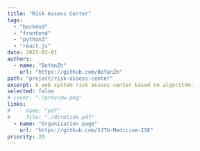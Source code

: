 ```yaml
---
title: "Risk Assess Center"
tags:
  - "backend"
  - "frontend"
  - "python3"
  - "react.js"
date: 2021-03-01
authors:
  - name: "BoYanZh"
    url: "https://github.com/BoYanZh"
path: "project/risk-assess-center"
excerpt: A web system risk assess center based on algorithm.
selected: false
# cover: "./preview.png"
links:
#   - name: "pdf"
#     file: "./diretide.pdf"
  - name: "Organization page"
    url: "https://github.com/SJTU-Medicine-ISE"
priority: 20
---
```


<!-- ## Title 1 -->

<!-- ### Preview

[Preview](./preview.png) -->

<!-- ### Website

[Github](https://github.com/joint-online-judge)

## Title 2

## Title 3

## Title 4 -->

